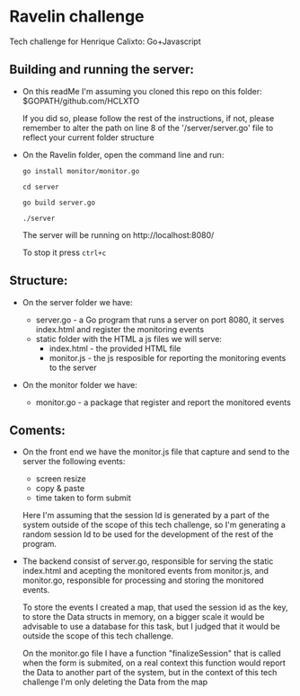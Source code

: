# Ravelin challenge
Tech challenge for Henrique Calixto: Go+Javascript

## Building and running the server:
- On this readMe I'm assuming you cloned this repo on this folder:
     $GOPATH/github.com/HCLXTO

  If you did so, please follow the rest of the instructions, if
  not, please remember to alter the path on line 8 of the 
  '/server/server.go' file to reflect your current folder structure 

 - On the Ravelin folder, open the command line and run:

   ```go install monitor/monitor.go```

   ```cd server```
   
   ```go build server.go```
   
   ```./server```

   The server will be running on http://localhost:8080/

   To stop it press ```ctrl+c```

## Structure:
 - On the server folder we have:
    - server.go - a Go program that runs a server on port 8080, it serves index.html and register the monitoring events
    - static folder with the HTML a js files we will serve:
       - index.html - the provided HTML file
       - monitor.js - the js resposible for reporting the monitoring events to the server

 - On the monitor folder we have:
    - monitor.go - a package that register and report the monitored events

## Coments:
 - On the front end we have the monitor.js file that capture and send to the server the following events:
    - screen resize
    - copy & paste
    - time taken to form submit

    Here I'm assuming that the session Id is generated by a part of the system outside of the scope of this tech challenge, so I'm generating a random session Id to be used for the development of the rest of the program.

 - The backend consist of server.go, responsible for serving the static index.html and acepting the monitored events from monitor.js, and monitor.go, responsible for processing and storing the monitored events.

   To store the events I created a map, that used the session id as the key, to store the Data structs in memory, on a bigger scale it would be advisable to use a database for this task, but I judged that it would be outside the scope of this tech challenge.

   On the monitor.go file I have a function "finalizeSession" that is called when the form is submited, on a real context this function would report the Data to another part of the system, but in the context of this tech challenge I'm only deleting the Data from the map
